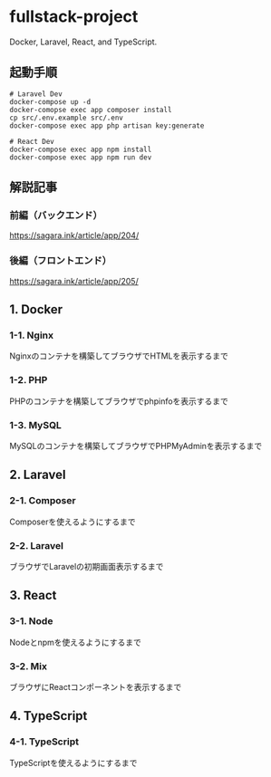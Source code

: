# fullstack-project
Docker, Laravel, React, and TypeScript.

## 起動手順
```
# Laravel Dev
docker-compose up -d
docker-comopse exec app composer install
cp src/.env.example src/.env
docker-compose exec app php artisan key:generate

# React Dev
docker-compose exec app npm install
docker-compose exec app npm run dev
```

## 解説記事
### 前編（バックエンド）
https://sagara.ink/article/app/204/

### 後編（フロントエンド）
https://sagara.ink/article/app/205/

## 1. Docker
### 1-1. Nginx
Nginxのコンテナを構築してブラウザでHTMLを表示するまで
### 1-2. PHP
PHPのコンテナを構築してブラウザでphpinfoを表示するまで
### 1-3. MySQL
MySQLのコンテナを構築してブラウザでPHPMyAdminを表示するまで
## 2. Laravel
### 2-1. Composer
Composerを使えるようにするまで
### 2-2. Laravel
ブラウザでLaravelの初期画面表示するまで
## 3. React
### 3-1. Node
Nodeとnpmを使えるようにするまで
### 3-2. Mix
ブラウザにReactコンポーネントを表示するまで
## 4. TypeScript
### 4-1. TypeScript
TypeScriptを使えるようにするまで